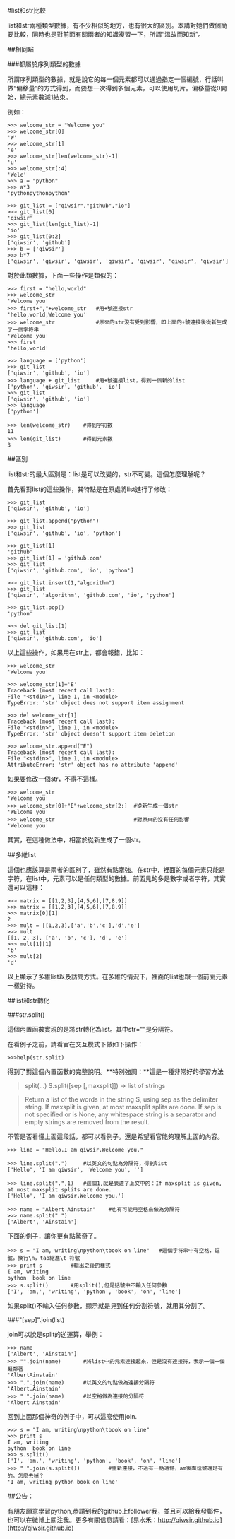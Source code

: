 #list和str比較

list和str兩種類型數據，有不少相似的地方，也有很大的區別。本講對她們做個簡要比較，同時也是對前面有關兩者的知識複習一下，所謂“溫故而知新”。

##相同點

###都屬於序列類型的數據

所謂序列類型的數據，就是說它的每一個元素都可以通過指定一個編號，行話叫做“偏移量”的方式得到，而要想一次得到多個元素，可以使用切片。偏移量從0開始，總元素數減1結束。

例如：

    >>> welcome_str = "Welcome you"
    >>> welcome_str[0]
    'W'
    >>> welcome_str[1]
    'e'
    >>> welcome_str[len(welcome_str)-1]
    'u'
    >>> welcome_str[:4]
    'Welc'
    >>> a = "python"
    >>> a*3
    'pythonpythonpython'

    >>> git_list = ["qiwsir","github","io"]
    >>> git_list[0]
    'qiwsir'
    >>> git_list[len(git_list)-1]
    'io'
    >>> git_list[0:2]
    ['qiwsir', 'github']
    >>> b = ['qiwsir']
    >>> b*7
    ['qiwsir', 'qiwsir', 'qiwsir', 'qiwsir', 'qiwsir', 'qiwsir', 'qiwsir']

對於此類數據，下面一些操作是類似的：

    >>> first = "hello,world"
    >>> welcome_str
    'Welcome you'
    >>> first+","+welcome_str   #用+號連接str
    'hello,world,Welcome you'
    >>> welcome_str             #原來的str沒有受到影響，即上面的+號連接後從新生成了一個字符串
    'Welcome you'
    >>> first
    'hello,world'

    >>> language = ['python']
    >>> git_list
    ['qiwsir', 'github', 'io']
    >>> language + git_list     #用+號連接list，得到一個新的list
    ['python', 'qiwsir', 'github', 'io']
    >>> git_list
    ['qiwsir', 'github', 'io']
    >>> language
    ['python']

    >>> len(welcome_str)    #得到字符數
    11
    >>> len(git_list)       #得到元素數
    3

##區別

list和str的最大區別是：list是可以改變的，str不可變。這個怎麼理解呢？

首先看對list的這些操作，其特點是在原處將list進行了修改：

    >>> git_list
    ['qiwsir', 'github', 'io']

    >>> git_list.append("python")
    >>> git_list
    ['qiwsir', 'github', 'io', 'python']

    >>> git_list[1]
    'github'
    >>> git_list[1] = 'github.com'
    >>> git_list
    ['qiwsir', 'github.com', 'io', 'python']

    >>> git_list.insert(1,"algorithm")
    >>> git_list
    ['qiwsir', 'algorithm', 'github.com', 'io', 'python']

    >>> git_list.pop()
    'python'

    >>> del git_list[1]
    >>> git_list
    ['qiwsir', 'github.com', 'io']

以上這些操作，如果用在str上，都會報錯，比如：

    >>> welcome_str
    'Welcome you'

    >>> welcome_str[1]='E'
    Traceback (most recent call last):
    File "<stdin>", line 1, in <module>
    TypeError: 'str' object does not support item assignment

    >>> del welcome_str[1]
    Traceback (most recent call last):
    File "<stdin>", line 1, in <module>
    TypeError: 'str' object doesn't support item deletion

    >>> welcome_str.append("E")
    Traceback (most recent call last):
    File "<stdin>", line 1, in <module>
    AttributeError: 'str' object has no attribute 'append'

如果要修改一個str，不得不這樣。

    >>> welcome_str
    'Welcome you'
    >>> welcome_str[0]+"E"+welcome_str[2:]  #從新生成一個str
    'WElcome you'
    >>> welcome_str                         #對原來的沒有任何影響
    'Welcome you'

其實，在這種做法中，相當於從新生成了一個str。

##多維list

這個也應該算是兩者的區別了，雖然有點牽強。在str中，裡面的每個元素只能是字符，在list中，元素可以是任何類型的數據。前面見的多是數字或者字符，其實還可以這樣：

    >>> matrix = [[1,2,3],[4,5,6],[7,8,9]]
    >>> matrix = [[1,2,3],[4,5,6],[7,8,9]]
    >>> matrix[0][1]
    2
    >>> mult = [[1,2,3],['a','b','c'],'d','e']
    >>> mult
    [[1, 2, 3], ['a', 'b', 'c'], 'd', 'e']
    >>> mult[1][1]
    'b'
    >>> mult[2]
    'd'

以上顯示了多維list以及訪問方式。在多維的情況下，裡面的list也跟一個前面元素一樣對待。

##list和str轉化

###str.split()

這個內置函數實現的是將str轉化為list。其中str=""是分隔符。

在看例子之前，請看官在交互模式下做如下操作：

    >>>help(str.split)

得到了對這個內置函數的完整說明。**特別強調：**這是一種非常好的學習方法

>split(...)
>S.split([sep [,maxsplit]]) -> list of strings

>Return a list of the words in the string S, using sep as the delimiter string.  If maxsplit is given, at most maxsplit splits are done. If sep is not specified or is None, any whitespace string is a separator and empty strings are removed from the result.

不管是否看懂上面這段話，都可以看例子。還是希望看官能夠理解上面的內容。

    >>> line = "Hello.I am qiwsir.Welcome you."

    >>> line.split(".")     #以英文的句點為分隔符，得到list
    ['Hello', 'I am qiwsir', 'Welcome you', '']

    >>> line.split(".",1)   #這個1,就是表達了上文中的：If maxsplit is given, at most maxsplit splits are done.
    ['Hello', 'I am qiwsir.Welcome you.']

    >>> name = "Albert Ainstain"    #也有可能用空格來做為分隔符
    >>> name.split(" ")
    ['Albert', 'Ainstain']

下面的例子，讓你更有點驚奇了。

    >>> s = "I am, writing\npython\tbook on line"   #這個字符串中有空格，逗號，換行\n，tab縮進\t 符號
    >>> print s         #輸出之後的樣式
    I am, writing
    python  book on line
    >>> s.split()       #用split(),但是括號中不輸入任何參數
    ['I', 'am,', 'writing', 'python', 'book', 'on', 'line']

如果split()不輸入任何參數，顯示就是見到任何分割符號，就用其分割了。

###"[sep]".join(list)

join可以說是split的逆運算，舉例：

    >>> name
    ['Albert', 'Ainstain']
    >>> "".join(name)       #將list中的元素連接起來，但是沒有連接符，表示一個一個緊鄰著
    'AlbertAinstain'
    >>> ".".join(name)      #以英文的句點做為連接分隔符
    'Albert.Ainstain'
    >>> " ".join(name)      #以空格做為連接的分隔符
    'Albert Ainstain'

回到上面那個神奇的例子中，可以這麼使用join.

    >>> s = "I am, writing\npython\tbook on line"
    >>> print s
    I am, writing
    python  book on line
    >>> s.split()
    ['I', 'am,', 'writing', 'python', 'book', 'on', 'line']
    >>> " ".join(s.split())         #重新連接，不過有一點遺憾，am後面逗號還是有的。怎麼去掉？
    'I am, writing python book on line'


##公告：

有朋友願意學習python,恭請到我的github上follower我，並且可以給我發郵件，也可以在微博上關注我。更多有關信息請看：[易水禾：http://qiwsir.github.io](http://qiwsir.github.io)
